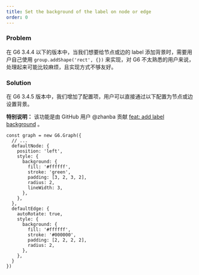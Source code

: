 ```yaml
---
title: Set the background of the label on node or edge
order: 0
---
```


### Problem

在 G6 3.4.4 以下的版本中，当我们想要给节点或边的 label 添加背景时，需要用户自己使用 `group.addShape('rect', {})` 来实现，对 G6 不太熟悉的用户来说，处理起来可能比较麻烦，且实现方式不够友好。

### Solution

在 G6 3.4.5 版本中，我们增加了配置项，用户可以直接通过以下配置为节点或边设置背景。

**特别说明：** 该功能是由 GitHub 用户 @zhanba 贡献 [feat: add label background](https://github.com/antvis/G6/pull/1354) 。

```
const graph = new G6.Graph({
  // ...
  defaultNode: {
    position: 'left',
    style: {
      background: {
        fill: '#ffffff',
        stroke: 'green',
        padding: [3, 2, 3, 2],
        radius: 2,
        lineWidth: 3,
      },
    },
  },
  defaultEdge: {
    autoRotate: true,
    style: {
      background: {
        fill: '#ffffff',
        stroke: '#000000',
        padding: [2, 2, 2, 2],
        radius: 2,
      },
    },
  }
})
```
